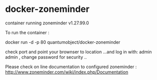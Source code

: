 docker-zoneminder
=================

container running zoneminder v1.27.99.0


To run the container :

docker run -d -p 80 quantumobject/docker-zoneminder

check port and point your brownser to location ...and log in with: admin admin  , change password for security ..

Please check on line documentation to configured zoneminder :
http://www.zoneminder.com/wiki/index.php/Documentation
